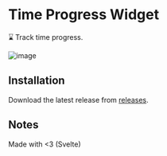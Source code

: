 # Time Progress Widget

⌛ Track time progress.

![image](https://user-images.githubusercontent.com/25473318/150788804-85fc7dea-dabb-4fba-a8fd-e932493a8bbb.png)

## Installation

Download the latest release from [releases](https://github.com/tjbck/time-progress/releases/). 

## Notes

Made with <3 (Svelte)

